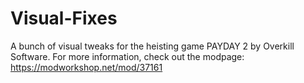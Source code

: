# Visual-Fixes
A bunch of visual tweaks for the heisting game PAYDAY 2 by Overkill Software.
For more information, check out the modpage: https://modworkshop.net/mod/37161
